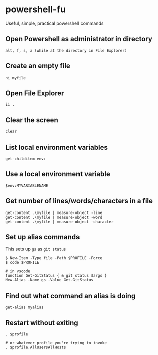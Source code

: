 # powershell-fu
Useful, simple, practical powershell commands

## Open Powershell as administrator in directory
```
alt, f, s, a (while at the directory in File Explorer)
```

## Create an empty file
```
ni myfile
```

## Open File Explorer
```
ii .
```

## Clear the screen
```
clear
```

## List local environment variables
```
get-childitem env:
```

## Use a local environment variable
```
$env:MYVARIABLENAME
```

## Get number of lines/words/characters in a file
```
get-content .\myfile | measure-object -line
get-content .\myfile | measure-object -word
get-content .\myfile | measure-object -character
```

## Set up alias commands
This sets up `gs` as `git status`
```
$ New-Item -Type file -Path $PROFILE -Force
$ code $PROFILE

# in vscode
function Get-GitStatus { & git status $args }
New-Alias -Name gs -Value Get-GitStatus
```

## Find out what command an alias is doing
```
get-alias myalias
```

## Restart without exiting
```
. $profile

# or whatever profile you're trying to invoke
. $profile.AllUsersAllHosts
```
